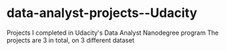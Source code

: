 # data-analyst-projects--Udacity
Projects I completed in Udacity's Data Analyst Nanodegree program
The projects are 3 in total, on 3 different dataset
